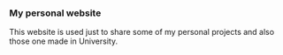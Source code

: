 ### My personal website

This website is used just to share some of my personal projects and also those one made in University.
